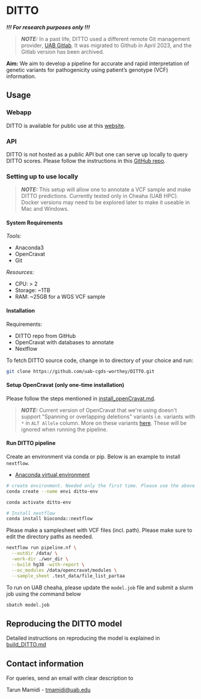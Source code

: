 # DITTO

***!!! For research purposes only !!!***

> **_NOTE:_**  In a past life, DITTO used a different remote Git management provider, [UAB
> Gitlab](https://gitlab.rc.uab.edu/center-for-computational-genomics-and-data-science/sciops/ditto). It was migrated to
> Github in April 2023, and the Gitlab version has been archived.


**Aim:** We aim to develop a pipeline for accurate and rapid interpretation of genetic variants for pathogenicity using patient’s genotype (VCF) information.


## Usage

### Webapp

DITTO is available for public use at this [website](https://cgds-ditto.streamlit.app/).

### API

DITTO is not hosted as a public API but one can serve up locally to query DITTO scores. Please follow the instructions
in this [GitHub repo](https://github.com/uab-cgds-worthey/DITTO-API).

### Setting up to use locally

> **_NOTE:_** This setup will allow one to annotate a VCF sample and make DITTO predictions. Currently tested only in Cheaha (UAB HPC). Docker versions may need to be explored later to make it
> useable in Mac and Windows.

#### System Requirements

*Tools:*

- Anaconda3
- OpenCravat
- Git

*Resources:*

- CPU: > 2
- Storage: ~1TB
- RAM: ~25GB for a WGS VCF sample

#### Installation

Requirements:

- DITTO repo from GitHub
- OpenCravat with databases to annotate
- Nextflow

To fetch DITTO source code, change in to directory of your choice and run:

```sh
git clone https://github.com/uab-cgds-worthey/DITTO.git
```

#### Setup OpenCravat (only one-time installation)

Please follow the steps mentioned in [install_openCravat.md](docs/install_openCravat.md).

> **_NOTE:_** Current version of OpenCravat that we're using doesn't support "Spanning or overlapping deletions"
> variants i.e. variants with `*` in `ALT Allele` column. More on these variants
> [here](https://gatk.broadinstitute.org/hc/en-us/articles/360035531912-Spanning-or-overlapping-deletions-allele-).
> These will be ignored when running the pipeline.


#### Run DITTO pipeline

Create an environment via conda or pip. Below is an example to install `nextflow`.

- [Anaconda virtual environment](https://docs.anaconda.com/free/anaconda/install/index.html)

```sh
# create environment. Needed only the first time. Please use the above link if you're not using Mac.
conda create --name envi ditto-env

conda activate ditto-env

# Install nextflow
conda install bioconda::nextflow
```


Please make a samplesheet with VCF files (incl. path). Please make sure to edit the directory paths as needed.

```sh
nextflow run pipeline.nf \
  --outdir /data/ \
  -work-dir ./wor_dir \
  --build hg38 -with-report \
  --oc_modules /data/opencravat/modules \
  --sample_sheet .test_data/file_list_partaa
```

To run on UAB cheaha, please update the `model.job` file and submit a slurm job using the command below

```sh
sbatch model.job
```


## Reproducing the DITTO model

Detailed instructions on reproducing the model is explained in [build_DITTO.md](docs/build_DITTO.md)


## Contact information

For queries, send an email with clear description to

Tarun Mamidi    -   tmamidi@uab.edu
